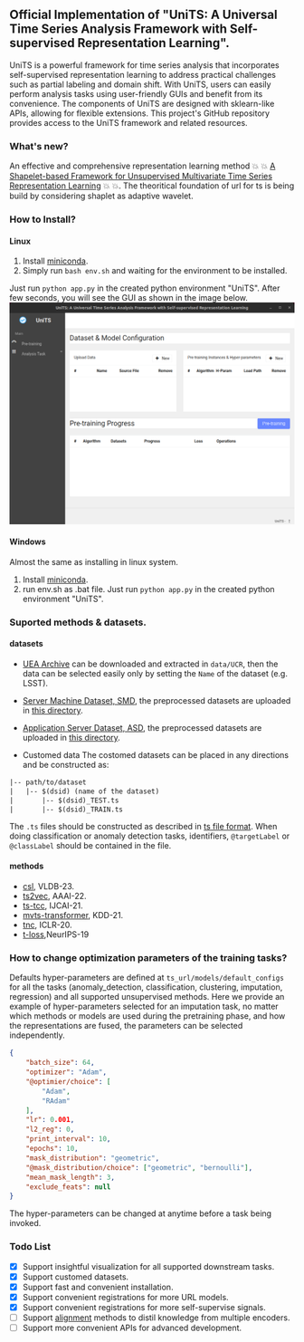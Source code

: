 ## Official Implementation of "UniTS: A Universal Time Series Analysis Framework with Self-supervised Representation Learning".
UniTS is a powerful framework for time series analysis that incorporates self-supervised representation learning to address practical challenges such as partial labeling and domain shift. With UniTS, users can easily perform analysis tasks using user-friendly GUIs and benefit from its convenience. The components of UniTS are designed with sklearn-like APIs, allowing for flexible extensions. This project's GitHub repository provides access to the UniTS framework and related resources.

### What's new?
An effective and comprehensive representation learning method :boom: :boom: [A Shapelet-based Framework for Unsupervised Multivariate Time Series Representation Learning](https://www.vldb.org/pvldb/vol17/p386-wang.pdf) :boom: :boom:.
The theoritical foundation of url for ts is being build by considering shaplet as adaptive wavelet.

### How to Install?
#### Linux
1. Install [miniconda](https://docs.anaconda.com/anaconda/install/linux/).
2. Simply run `bash env.sh` and waiting for the environment to be installed.

Just run `python app.py` in the created python environment "UniTS". After few seconds, you will see the GUI as shown in the image below.
![Pre-training Model](./figures/Pre_training.png)

#### Windows
Almost the same as installing in linux system.
1. Install [miniconda](https://docs.anaconda.com/anaconda/install/linux/).
2. run env.sh as .bat file.
Just run `python app.py` in the created python environment "UniTS". 



### Suported methods & datasets.

#### datasets
* [UEA Archive](http://www.timeseriesclassification.com/) can be downloaded and extracted in `data/UCR`, then the data can be selected easily only by setting the `Name` of the dataset (e.g. LSST).
* [Server Machine
Dataset, SMD](https://dl.acm.org/doi/10.1145/3292500.3330672), the preprocessed datasets are uploaded in [this directory](data/InTerFusion).

* [Application Server Dataset, ASD](https://dl.acm.org/doi/10.1145/3447548.3467075), the preprocessed datasets are uploaded in [this directory](data/InTerFusion).

* Customed data
The costomed datasets can be placed in any directions and be constructed as:
```
|-- path/to/dataset
|   |-- $(dsid) (name of the dataset)
|       |-- $(dsid)_TEST.ts
|       |-- $(dsid)_TRAIN.ts
```
The `.ts` files should be constructed as described in [ts file format](https://www.sktime.net/en/stable/api_reference/file_specifications/ts.html).
When doing classification or anomaly detection tasks, identifiers, `@targetLabel` or `@classLabel` should be contained in the file.

#### methods

* [csl](https://arxiv.org/abs/2305.18888), VLDB-23.
* [ts2vec](https://arxiv.org/abs/1907.05321), AAAI-22.
* [ts-tcc](https://www.ijcai.org/proceedings/2021/0324.pdf), IJCAI-21.
* [mvts-transformer](https://arxiv.org/abs/2010.02803), KDD-21.
* [tnc](https://arxiv.org/abs/2106.00750), ICLR-20.
* [t-loss](https://papers.nips.cc/paper_files/paper/2019/file/53c6de78244e9f528eb3e1cda69699bb-Paper.pdf),NeurIPS-19

### How to change optimization parameters of the training tasks?

Defaults hyper-parameters are defined at `ts_url/models/default_configs` for all the tasks (anomaly_detection, classification, clustering, imputation, regression) and all supported unsupervised methods.
Here we provide an example of hyper-parameters selected for an imputation task, no matter which methods or models are used during the pretraining phase, and how the representations are fused, the parameters can be selected independently.
```json
{
    "batch_size": 64,
    "optimizer": "Adam",
    "@optimier/choice": [
        "Adam",
        "RAdam"
    ],
    "lr": 0.001,
    "l2_reg": 0,
    "print_interval": 10,
    "epochs": 10,
    "mask_distribution": "geometric",
    "@mask_distribution/choice": ["geometric", "bernoulli"],
    "mean_mask_length": 3,
    "exclude_feats": null
}
```
The hyper-parameters can be changed at anytime before a task being invoked.


### Todo List

- [x] Support insightful visualization for all supported downstream tasks.
- [x] Support customed datasets.
- [x] Support fast and convenient installation.
- [x] Support convenient registrations for more URL models.
- [x] Support convenient registrations for more self-supervise signals.
- [ ] Support [alignment](https://arxiv.org/abs/2312.05698) methods to distil knowledge from multiple encoders. 
- [ ] Support more convenient APIs for advanced development.

